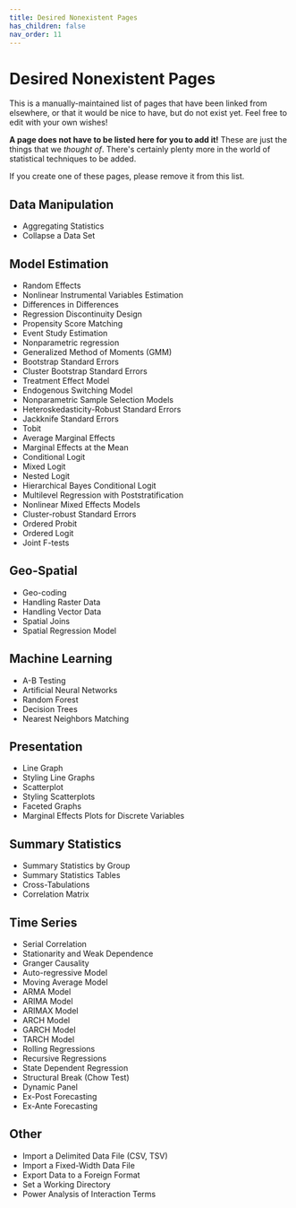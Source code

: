 ```yaml
---
title: Desired Nonexistent Pages
has_children: false
nav_order: 11
---
```


# Desired Nonexistent Pages

This is a manually-maintained list of pages that have been linked from elsewhere, or that it would be nice to have, but do not exist yet. Feel free to edit with your own wishes!

**A page does not have to be listed here for you to add it!** These are just the things that we *thought of*. There's certainly plenty more in the world of statistical techniques to be added.

If you create one of these pages, please remove it from this list.

## Data Manipulation

* Aggregating Statistics
* Collapse a Data Set

## Model Estimation

* Random Effects
* Nonlinear Instrumental Variables Estimation
* Differences in Differences
* Regression Discontinuity Design
* Propensity Score Matching
* Event Study Estimation
* Nonparametric regression
* Generalized Method of Moments (GMM)
* Bootstrap Standard Errors
* Cluster Bootstrap Standard Errors
* Treatment Effect Model
* Endogenous Switching Model
* Nonparametric Sample Selection Models
* Heteroskedasticity-Robust Standard Errors
* Jackknife Standard Errors
* Tobit
* Average Marginal Effects
* Marginal Effects at the Mean
* Conditional Logit
* Mixed Logit
* Nested Logit
* Hierarchical Bayes Conditional Logit
* Multilevel Regression with Poststratification
* Nonlinear Mixed Effects Models
* Cluster-robust Standard Errors
* Ordered Probit
* Ordered Logit
* Joint F-tests

## Geo-Spatial

* Geo-coding
* Handling Raster Data
* Handling Vector Data
* Spatial Joins
* Spatial Regression Model


## Machine Learning 

* A-B Testing
* Artificial Neural Networks
* Random Forest
* Decision Trees
* Nearest Neighbors Matching

## Presentation

* Line Graph
* Styling Line Graphs
* Scatterplot
* Styling Scatterplots
* Faceted Graphs
* Marginal Effects Plots for Discrete Variables

## Summary Statistics

* Summary Statistics by Group
* Summary Statistics Tables
* Cross-Tabulations
* Correlation Matrix

## Time Series

* Serial Correlation
* Stationarity and Weak Dependence
* Granger Causality
* Auto-regressive Model
* Moving Average Model
* ARMA Model 
* ARIMA Model 
* ARIMAX Model
* ARCH Model
* GARCH Model
* TARCH Model
* Rolling Regressions
* Recursive Regressions
* State Dependent Regression
* Structural Break (Chow Test)
* Dynamic Panel
* Ex-Post Forecasting
* Ex-Ante Forecasting

## Other

* Import a Delimited Data File (CSV, TSV)
* Import a Fixed-Width Data File
* Export Data to a Foreign Format
* Set a Working Directory
* Power Analysis of Interaction Terms
